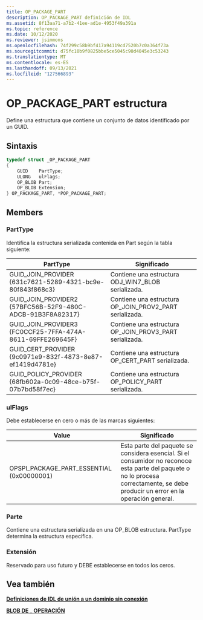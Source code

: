 ```yaml
---
title: OP_PACKAGE_PART
description: OP_PACKAGE_PART definición de IDL
ms.assetid: 8f13aa71-a7b2-41ee-ad1e-4953f49a391a
ms.topic: reference
ms.date: 10/12/2020
ms.reviewer: jsimmons
ms.openlocfilehash: 74f299c58b9bf417a94119cd7520b7c0a364f73a
ms.sourcegitcommit: d75fc10b9f0825bbe5ce5045c90d4045e3c53243
ms.translationtype: MT
ms.contentlocale: es-ES
ms.lasthandoff: 09/13/2021
ms.locfileid: "127566893"
---
```

# <a name="op_package_part-structure"></a>OP_PACKAGE_PART estructura

Define una estructura que contiene un conjunto de datos identificado por un GUID.

## <a name="syntax"></a>Sintaxis

```C++
typedef struct _OP_PACKAGE_PART
{
    GUID    PartType;
    ULONG   ulFlags;
    OP_BLOB Part;
    OP_BLOB Extension;
} OP_PACKAGE_PART, *POP_PACKAGE_PART;
```

## <a name="members"></a>Members

### <a name="parttype"></a>PartType

Identifica la estructura serializada contenida en Part según la tabla siguiente:

|PartType|Significado|
| --- | --- |
|GUID_JOIN_PROVIDER {631c7621-5289-4321-bc9e-80f843f868c3}|Contiene una estructura ODJ_WIN7_BLOB serializada.|
|GUID_JOIN_PROVIDER2 {57BFC56B-52F9-480C-ADCB-91B3F8A82317}|Contiene una estructura OP_JOIN_PROV2_PART serializada.|
|GUID_JOIN_PROVIDER3 {FC0CCF25-7FFA-474A-8611-69FFE269645F}|Contiene una estructura OP_JOIN_PROV3_PART serializada.|
|GUID_CERT_PROVIDER {9c0971e9-832f-4873-8e87-ef1419d4781e}|Contiene una estructura OP_CERT_PART serializada.|
|GUID_POLICY_PROVIDER {68fb602a-0c09-48ce-b75f-07b7bd58f7ec}|Contiene una estructura OP_POLICY_PART serializada.|

### <a name="ulflags"></a>ulFlags

Debe establecerse en cero o más de las marcas siguientes:

|Value|Significado|
| --- | --- |
|OPSPI_PACKAGE_PART_ESSENTIAL (0x00000001)|Esta parte del paquete se considera esencial. Si el consumidor no reconoce esta parte del paquete o no lo procesa correctamente, se debe producir un error en la operación general.|

### <a name="part"></a>Parte

Contiene una estructura serializada en una OP_BLOB estructura. PartType determina la estructura específica.

### <a name="extension"></a>Extensión

Reservado para uso futuro y DEBE establecerse en todos los ceros.

## <a name="see-also"></a>Vea también

[**Definiciones de IDL de unión a un dominio sin conexión**](odj-idl.md)

[**BLOB DE \_ OPERACIÓN**](odj-op_blob.md)
